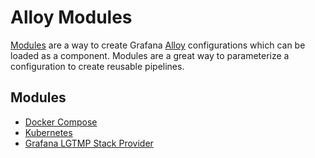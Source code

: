 # Alloy Modules

[Modules](https://grafana.com/docs/alloy/latest/concepts/modules/) are a way to create Grafana [Alloy](https://grafana.com/docs/alloy/latest/) configurations which can be loaded as a component. Modules are a great way to parameterize a configuration to create reusable pipelines.

## Modules

- [Docker Compose](compose/README.md)
- [Kubernetes](kubernetes/README.md)
- [Grafana LGTMP Stack Provider](provider/README.md)
